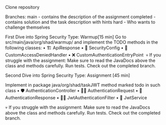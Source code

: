Clone repository 

Branches:
main - contains the description of the assignment
completed - contains solution and the task description with hints
hard - Who wants to challenge themselves 
  
First Dive into Spring Security
Type:  Warmup[15 min]
Go to src/main/java/org/shad/warmup/ and implement the TODO methods in the following classes:
 •    🏗 ApiResponse
 •    🔐 SecurityConfig
 •    🚫 CustomAccessDeniedHandler
 •    ❌ CustomAuthenticationEntryPoint  💀  If you struggle with the assignment:
Make sure to read the JavaDocs above the class and methods carefully.
Run tests.
Check out the completed branch.

Second Dive into Spring Security
Type: Assignment [45 min]

Implement in package
java/org/shad/taskJWT method marked todo in such class
• 🛡️ AuthenticationController
• 👤🔑 AuthenticationRequest
• 📝 AuthenticationResponse
• 🕵️‍♂️ JwtAuthenticationFilter
• 🔐 JwtService 

💀 If you struggle with the assignment:
Make sure to read the JavaDocs above the class and methods carefully.
Run tests.
Check out the completed branch.

